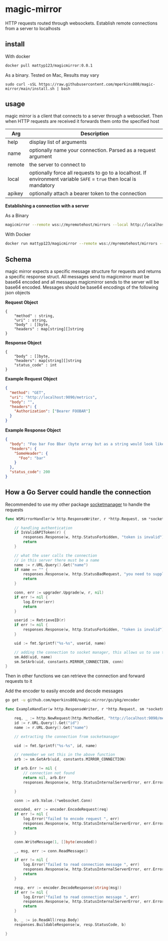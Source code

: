 # magic-mirror

HTTP requests routed through websockets. Establish remote connections from a server to localhosts

## install

With docker

```bash
docker pull mattyp123/magicmirror:0.0.1
```

As a binary. Tested on Mac, Results may vary

```
sudo curl -sSL https://raw.githubusercontent.com/mperkins808/magic-mirror/main/install.sh | bash
```

## usage

magic mirror is a client that connects to a server through a websocket. Then when HTTP requests are received it forwards them onto the specified host

| **Arg** | **Description**                                                                                                     |
| ------- | ------------------------------------------------------------------------------------------------------------------- |
| help    | display list of arguments                                                                                           |
| name    | optionally name your connection. Parsed as a request argument                                                       |
| remote  | the server to connect to                                                                                            |
| local   | optionally force all requests to go to a localhost. If environment variable `SAFE` = `true` then local is mandatory |
| apikey  | optionally attach a bearer token to the connection                                                                  |

**Establishing a connection with a server**

As a Binary

```bash
magicmirror --remote wss://myremotehost/mirrors --local http://localhost:9090 --apikey <INSERT> --name prometheus
```

With Docker

```bash
docker run mattyp123/magicmirror --remote wss://myremotehost/mirrors --local http://localhost:9090 --apikey <INSERT> --name prometheus
```

## Schema

magic mirror expects a specific message structure for requests and returns a specific response struct. All messages send to magicmirror must be base64 encoded and all messages magicmirror sends to the server will be base64 encoded. Messages should be base64 encodings of the following json objects

**Request Object**

```
{
    "method" : string,
    "uri" : string,
    "body" : []byte,
    "headers" : map[string][]string
}
```

**Response Object**

```
{
    "body" : []byte,
    "headers": map[string][]string
    "status_code" : int
}
```

**Example Request Object**

```json
{
  "method": "GET",
  "uri": "http://localhost:9090/metrics",
  "body": "",
  "headers": {
    "Authorization": ["Bearer FOOBAR"]
  }
}
```

**Example Response Object**

```json
{
  "body": "Foo bar Foo Bbar (byte array but as a string would look like this)",
  "headers": {
    "SomeHeader": {
      "Foo": "bar"
    }
  },
  "status_code": 200
}
```

## How a Go Server could handle the connection

Recommended to use my other package [socketmanager](https://github.com/mperkins808/socketmanager) to handle the requests

```go
func WSMirrorHandler(w http.ResponseWriter, r *http.Request, sm *socketmanager.SimpleSocketManager, upgrader websocket.Upgrader) {

    // handling authentication
	if IsValidAPIToken(r) {
		responses.Response(w, http.StatusForbidden, "token is invalid")
		return
	}

	// what the user calls the connection
    // in this server there must be a name
	name := r.URL.Query().Get("name")
	if name == "" {
		responses.Response(w, http.StatusBadRequest, "you need to supply a name")
		return
	}

	conn, err := upgrader.Upgrade(w, r, nil)
	if err != nil {
		log.Error(err)
		return
	}

	userid := RetrieveID(r)
	if err != nil {
		responses.Response(w, http.StatusForbidden, "token is invalid")
	}

	uid := fmt.Sprintf("%s-%s", userid, name)

    // adding the connection to socket manager, this allows us to use the connection in other parts of the server
	sm.Add(uid, name)
	sm.SetArb(uid, constants.MIRROR_CONNECTION, conn)
}

```

Then in other functions we can retrieve the connection and forward requests to it

Add the encoder to easily encode and decode messages

```bash
go get -u github.com/mperkins808/magic-mirror/go/pkg/encoder
```

```go
func ExampleHandler(w http.ResponseWriter, r *http.Request, sm *socketmanager.SimpleSocketManager) {

	req, _ := http.NewRequest(http.MethodGet, "http://localhost:9090/metrics", nil)
    id := r.URL.Query().Get("id")
	name := r.URL.Query().Get("name")

    // extracting the connection from socketmanager

    uid := fmt.Sprintf("%s-%s", id, name)

    // remember we set this in the above function
	arb := sm.GetArb(uid, constants.MIRROR_CONNECTION)

	if arb.Err != nil {
        // connection not found
		return nil, arb.Err
        responses.Response(w, http.StatusInternalServerError, err.Error())

	}

	conn := arb.Value.(*websocket.Conn)

	encoded, err := encoder.EncodeRequest(req)
	if err != nil {
		log.Error("failed to encode request ", err)
		responses.Response(w, http.StatusInternalServerError, err.Error())
		return
	}

	conn.WriteMessage(1, []byte(encoded))

	_, msg, err := conn.ReadMessage()

	if err != nil {
		log.Error("failed to read connection message ", err)
		responses.Response(w, http.StatusInternalServerError, err.Error())
		return
	}

	resp, err := encoder.DecodeResponse(string(msg))
	if err != nil {
		log.Error("failed to read connection message ", err)
		responses.Response(w, http.StatusInternalServerError, err.Error())
		return
	}

	b, _ := io.ReadAll(resp.Body)
	responses.BuildableResponse(w, resp.StatusCode, b)

}
```
